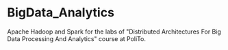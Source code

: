 # BigData_Analytics
Apache Hadoop and Spark for the labs of "Distributed Architectures For Big Data Processing And Analytics" course at PoliTo. 
